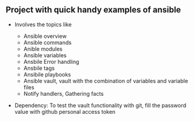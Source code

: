 ## Project with quick handy examples of ansible

* Involves the topics like
	- Ansible overview
	- Ansible commands
	- Anible modules
	- Ansible variables
	- Ansbile Error handling
	- Ansbile tags
	- Ansibile playbooks
	- Ansible vault, vault with the combination of variables and variable files
	- Notify handlers, Gathering facts

* Dependency: To test the vault functionality with git, fill the password value with github personal access token
